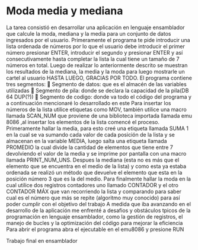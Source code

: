 # Moda media y mediana
La tarea consistió en desarrollar una aplicación en lenguaje ensamblador que calcule la moda, mediana y la media  para un conjunto de datos ingresados por el usuario.
Primeramente el programa te pide introducir una lista ordenada de números por lo que el usuario debe introducir el primer número presionar ENTER, introducir el segundo y presionar ENTER y así consecutivamente hasta completar la lista la cual tiene un tamaño de 7 números en total. Luego de realizar lo anteriormente descrito se muestran los resultados de la mediana, la media y la moda para luego mostrarle un cartel al usuario HASTA LUEGO, GRACIAS POR TODO.
El programa contiene tres segmentos:
 Segmento de datos: que es el almacén de las variables utilizadas
 Segmento de pila: donde se declara la capacidad de la pila(DB 64 DUP(?))
 Segmento de codigo: donde  va todo el código del programa y a continuación mencionaré lo desarrollado en este
Para insertar los números de la lista utilice etiquetas como MOV, también utilice una macro llamada SCAN_NUM que proviene de una biblioteca importada llamada emu 8086 ,al insertar los elementos de la lista comencé el proceso. Primeramente hallar la media, para esto creé una etiqueta llamada SUMA 1 en la cual se va sumando cada valor de cada posición de la lista y se almacenan en la variable MEDIA, luego salta una etiqueta llamada PROMEDIO la cual divide la cantidad de elementos que tiene entre 7 devolviendo el valor de la media y se imprime por pantalla con una macro llamada PRINT_NUM_UNS. Despues la mediana (esta no es más que el elemento que se encuentra en el medio de la lista) y como esta ya estaba ordenada se realizó un método que devuelve el elemento que esta en la posición número 3 que es la del medio. Para finalmente hallar la moda en la cual utilice dos registros contadores uno llamado CONTADOR y el otro CONTADOR MÁX que van recorriendo la lista y comparando para saber cual es el número que más se repite (algoritmo muy conocido) para así poder cumplir con el objetivo del trabajo 
A medida que iba avanzando en el desarrollo de la aplicación me enfrenté a desafios y obstáculos tpicos de la programación en lenguaje ensamblador, como la gestión de registros, el manejo de bucles y la optimización del código para mejorar la eficiencia 
Para abrir el programa abra el ejecutable en el emu8086 y presione RUN 
 

 Trabajo final en ensamblador
